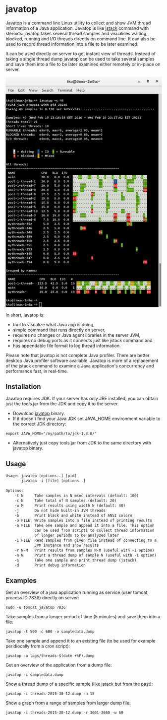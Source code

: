 # javatop
Javatop is a command line Linux utility to collect and show JVM thread information of a Java application. Javatop is like [jstack](https://docs.oracle.com/javase/8/docs/technotes/tools/unix/jstack.html) command with steroids: javatop takes several thread samples and visualises waiting, blocked, running and I/O threads directly on command line. It can also be used to record thread information into a file to be later examined. 

It can be used directly on server to get instant view of threads. Instead of taking a single thread dump javatop can be used to take several samples and save them into a file to be later examined either remotely or in-place on server.

![Screenshot of javatop](https://raw.githubusercontent.com/tkoivula/javatop/master/doc/img/screenshot-javatop.jpg)

In short, javatop is:
  * tool to visualize what Java app is doing,
  * simple command that runs directly on server,
  * requires no changes or Java agent libraries in the server JVM,
  * requires no debug ports as it connects just like jstack command and
  * has appendable file format to log thread information.

Please note that javatop is not complete Java profiler. There are better desktop Java profiler software available. Javatop is more of a replacement of the jstack command to examine a Java application's concurrency and performance fast, in real-time. 



## Installation

Javatop requires JDK. If your server has only JRE installed, you can obtain just the tools.jar from the JDK and copy it to the server.

  * Download [javatop](https://github.com/tkoivula/javatop/releases) binary.
  * If it doesn't find your Java JDK set JAVA_HOME environment variable to the correct JDK directory:
```
export JAVA_HOME="/my/path/to/jdk-1.8.0/"
```
  * Alternatively just copy tools.jar from JDK to the same directory with javatop binary.


## Usage
```
Usage: javatop [options..] [pid]
       javatop -i [file] [options..]

Options:
    -t N     Take samples in N msec intervals (default: 100)
    -c N     Take total of N samples (default: 20)
    -w M     Print results using width N (default: 40)
    -j       Do not hide built-in JVM threads
    -b       Print black and white instead of ANSI colors
    -o FILE  Write samples into a file instead of printing results
    -a FILE  Take one sample and append it into a file. This option
             can be used from scripts to collect thread information
             of longer periods to be analyzed later
    -i FILE  Read samples from given file instead of connecting to a
             JVM instance and show results
    -r N-M   Print results from samples N-M (useful with -i option)
    -n N     Print a thread dump of sample N (useful with -i option)
    -s       Take one sample and print thread dump (jstack)
    -d       Print debug information
```

## Examples

Get an overview of a java application running as service (user tomcat, process ID 7836) directly on server:

    sudo -u tomcat javatop 7836
  
Take samples from a longer period of time (5 minutes) and save them into a file:

    javatop -t 500 -c 600 -o sampledata.dump
  
Take one sample and append it to an existing file (to be used for example peridiocally from a cron script):

    javatop -a logs/threads-$(date +%F).dump

Get an overview of the application from a dump file:

    javatop -i sampledata.dump
  
Show a thread dump of a specific sample (like jstack but from the past):

    javatop -i threads-2015-30-12.dump -n 15
  
Show a graph from a range of samples from larger dump file:

    javatop -i threads-2015-30-12.dump -r 3601-3660 -w 60
  
  

  
  
